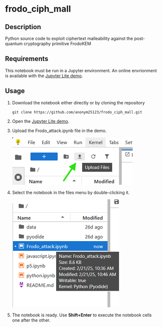 # frodo_ciph_mall
## Description
Python source code to exploit ciphertext malleability against the post-quantum cryptography primitive FrodoKEM

## Requirements
This notebook must be run in a Jupyter environment. An online envrionment is available with the [Jupyter Lite demo](https://jupyterlite.github.io/demo/lab/index.html). 

## Usage
1. Download the notebook either directly or by cloning the repository
   ```shell
   git clone https://github.com/anonym25123/frodo_ciph_mall.git
   ```
2. Open the  [Jupyter Lite demo](https://jupyterlite.github.io/demo/lab/index.html).
3. Upload the Frodo_attack.ipynb file in the demo.
   
   ![upload in Jupyter Lite](https://github.com/anonym25123/frodo_ciph_mall/blob/main/upload.gif)
   
5. Select the notebook in the files menu by double-clicking it.
   
   ![select in Jupyter Lite](https://github.com/anonym25123/frodo_ciph_mall/blob/main/notebook.gif)
   
7. The notebook is ready. Use **Shift+Enter** to execute the notebook cells one after the other.

